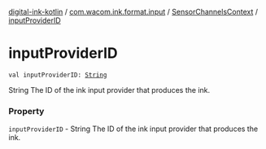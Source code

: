 [digital-ink-kotlin](../../index.md) / [com.wacom.ink.format.input](../index.md) / [SensorChannelsContext](index.md) / [inputProviderID](./input-provider-i-d.md)

# inputProviderID

`val inputProviderID: `[`String`](https://kotlinlang.org/api/latest/jvm/stdlib/kotlin/-string/index.html)

String The ID of the ink input provider that produces the ink.

### Property

`inputProviderID` - String The ID of the ink input provider that produces the ink.